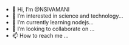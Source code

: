 - 👋 Hi, I’m @NSIVAMANI
- 👀 I’m interested in science and technology...
- 🌱 I’m currently learning nodejs...
- 💞️ I’m looking to collaborate on ...
- 📫 How to reach me ...

<!---
NSIVAMANI/NSIVAMANI is a ✨ special ✨ repository because its `README.md` (this file) appears on your GitHub profile.
You can click the Preview link to take a look at your changes.
--->

